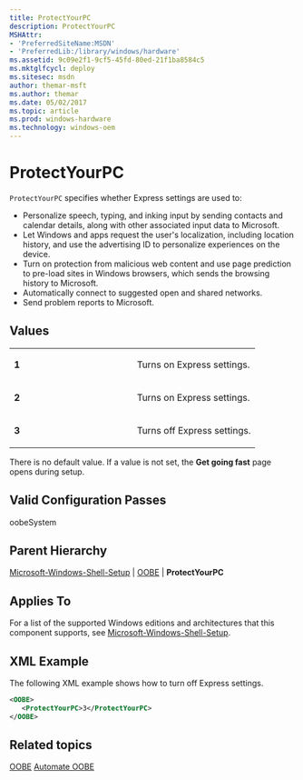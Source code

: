 ```yaml
---
title: ProtectYourPC
description: ProtectYourPC
MSHAttr:
- 'PreferredSiteName:MSDN'
- 'PreferredLib:/library/windows/hardware'
ms.assetid: 9c09e2f1-9cf5-45fd-80ed-21f1ba8584c5
ms.mktglfcycl: deploy
ms.sitesec: msdn
author: themar-msft
ms.author: themar
ms.date: 05/02/2017
ms.topic: article
ms.prod: windows-hardware
ms.technology: windows-oem
---
```

# ProtectYourPC

`ProtectYourPC` specifies whether Express settings are used to:

* Personalize speech, typing, and inking input by sending contacts and calendar details, along with other associated input data to Microsoft.
* Let Windows and apps request the user's localization, including location history, and use the advertising ID to personalize experiences on the device.
* Turn on protection from malicious web content and use page prediction to pre-load sites in Windows browsers, which sends the browsing history to Microsoft.
* Automatically connect to suggested open and shared networks.
* Send problem reports to Microsoft.

## Values

<table>
<colgroup>
<col width="50%" />
<col width="50%" />
</colgroup>
<tbody>
<tr class="odd">
<td><p><strong>1</strong></p></td>
<td><p>Turns on Express settings.</p></td>
</tr>
<tr class="even">
<td><p><strong>2</strong></p></td>
<td><p>Turns on Express settings.</p></td>
</tr>
<tr class="odd">
<td><p><strong>3</strong></p></td>
<td><p>Turns off Express settings.</p></td>
</tr>
</tbody>
</table>

There is no default value. If a value is not set, the **Get going fast** page opens during setup.

## Valid Configuration Passes

oobeSystem

## Parent Hierarchy

[Microsoft-Windows-Shell-Setup](microsoft-windows-shell-setup.md) | [OOBE](microsoft-windows-shell-setup-oobe.md) | **ProtectYourPC**

## Applies To

For a list of the supported Windows editions and architectures that this component supports, see [Microsoft-Windows-Shell-Setup](microsoft-windows-shell-setup.md).

## XML Example

The following XML example shows how to turn off Express settings.

```XML
<OOBE>
   <ProtectYourPC>3</ProtectYourPC>
</OOBE>
```

## Related topics

[OOBE](microsoft-windows-shell-setup-oobe.md)
[Automate OOBE](https://docs.microsoft.com/windows-hardware/customize/desktop/automate-oobe)
